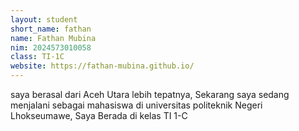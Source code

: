 ```yaml
---
layout: student
short_name: fathan
name: Fathan Mubina
nim: 2024573010058
class: TI-1C
website: https://fathan-mubina.github.io/
---
```

saya berasal dari Aceh Utara lebih tepatnya, Sekarang saya sedang menjalani sebagai 
mahasiswa di universitas politeknik Negeri Lhokseumawe, Saya Berada di kelas TI 1-C 
